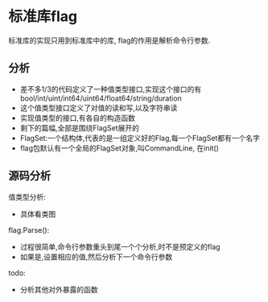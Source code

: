 # 标准库flag

标准库的实现只用到标准库中的库,
flag的作用是解析命令行参数.


## 分析

- 差不多1/3的代码定义了一种值类型接口,实现这个接口的有bool/int/uint/int64/uint64/float64/string/duration
- 这个值类型接口定义了对值的读和写,以及字符串读
- 实现值类型的接口,有各自的构造函数
- 剩下的篇幅,全部是围绕FlagSet展开的
- FlagSet:一个结构体,代表的是一组定义好的Flag,每一个FlagSet都有一个名字
- flag包默认有一个全局的FlagSet对象,叫CommandLine, 在init()

## 源码分析

值类型分析:
- 具体看类图

flag.Parse():
- 过程很简单,命令行参数重头到尾一个个分析,时不是预定义的flag
- 如果是,设置相应的值,然后分析下一个命令行参数

todo:
- 分析其他对外暴露的函数 




